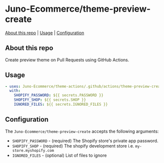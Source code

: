 # Juno-Ecommerce/theme-preview-create

[About this repo](#about-this-repo) | [Usage](#usage) | [Configuration](#configuration)

## About this repo

Create preview theme on Pull Requests using GitHub Actions.

## Usage

```yml
- uses: Juno-Ecommerce/theme-actions/.github/actions/theme-preview-create@main
  with:
    SHOPIFY_PASSWORD: ${{ secrets.PASSWORD }}
    SHOPIFY_SHOP: ${{ secrets.SHOP }}
    IGNORED_FILES: ${{ secrets.IGNORED_FILES }}
```

## Configuration

The `Juno-Ecommerce/theme-preview-create` accepts the following arguments:

- `SHOPIFY_PASSWORD` - (required) The Shopify store's private app password.
- `SHOPIFY_SHOP` - (required) The shopify development store i.e. `my-store.myshopify.com`
- `IGNORED_FILES` - (optional) List of files to ignore
